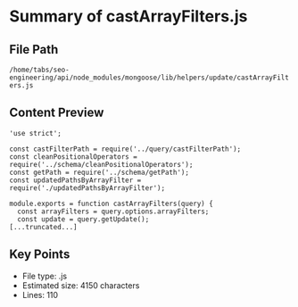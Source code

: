 # Summary of castArrayFilters.js
  
## File Path
`/home/tabs/seo-engineering/api/node_modules/mongoose/lib/helpers/update/castArrayFilters.js`

## Content Preview
```
'use strict';

const castFilterPath = require('../query/castFilterPath');
const cleanPositionalOperators = require('../schema/cleanPositionalOperators');
const getPath = require('../schema/getPath');
const updatedPathsByArrayFilter = require('./updatedPathsByArrayFilter');

module.exports = function castArrayFilters(query) {
  const arrayFilters = query.options.arrayFilters;
  const update = query.getUpdate();
[...truncated...]
```

## Key Points
- File type: .js
- Estimated size: 4150 characters
- Lines: 110
